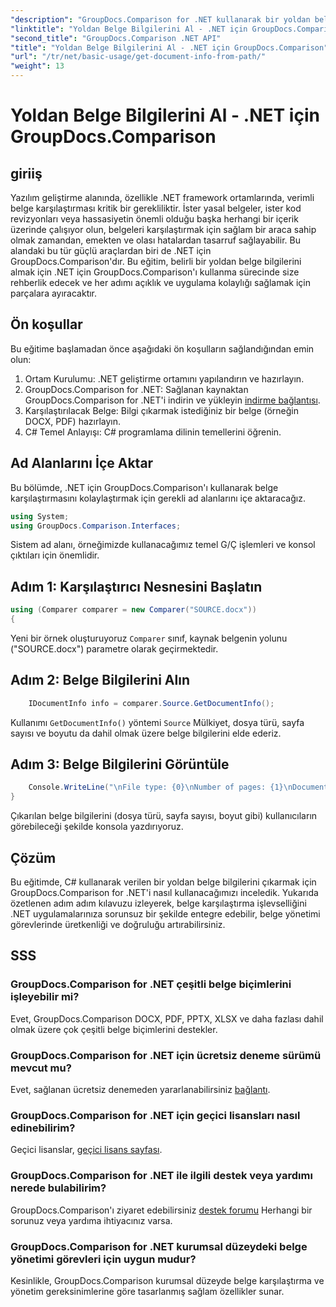 ```yaml
---
"description": "GroupDocs.Comparison for .NET kullanarak bir yoldan belge bilgilerinin nasıl çıkarılacağını öğrenin. C# dilinde etkili belge yönetimi için kolay adımlar."
"linktitle": "Yoldan Belge Bilgilerini Al - .NET için GroupDocs.Comparison"
"second_title": "GroupDocs.Comparison .NET API"
"title": "Yoldan Belge Bilgilerini Al - .NET için GroupDocs.Comparison"
"url": "/tr/net/basic-usage/get-document-info-from-path/"
"weight": 13
---
```


# Yoldan Belge Bilgilerini Al - .NET için GroupDocs.Comparison

## giriiş
Yazılım geliştirme alanında, özellikle .NET framework ortamlarında, verimli belge karşılaştırması kritik bir gerekliliktir. İster yasal belgeler, ister kod revizyonları veya hassasiyetin önemli olduğu başka herhangi bir içerik üzerinde çalışıyor olun, belgeleri karşılaştırmak için sağlam bir araca sahip olmak zamandan, emekten ve olası hatalardan tasarruf sağlayabilir. Bu alandaki bu tür güçlü araçlardan biri de .NET için GroupDocs.Comparison'dır. Bu eğitim, belirli bir yoldan belge bilgilerini almak için .NET için GroupDocs.Comparison'ı kullanma sürecinde size rehberlik edecek ve her adımı açıklık ve uygulama kolaylığı sağlamak için parçalara ayıracaktır.
## Ön koşullar
Bu eğitime başlamadan önce aşağıdaki ön koşulların sağlandığından emin olun:
1. Ortam Kurulumu: .NET geliştirme ortamını yapılandırın ve hazırlayın.
2. GroupDocs.Comparison for .NET: Sağlanan kaynaktan GroupDocs.Comparison for .NET'i indirin ve yükleyin [indirme bağlantısı](https://releases.groupdocs.com/comparison/net/).
3. Karşılaştırılacak Belge: Bilgi çıkarmak istediğiniz bir belge (örneğin DOCX, PDF) hazırlayın.
4. C# Temel Anlayışı: C# programlama dilinin temellerini öğrenin.

## Ad Alanlarını İçe Aktar
Bu bölümde, .NET için GroupDocs.Comparison'ı kullanarak belge karşılaştırmasını kolaylaştırmak için gerekli ad alanlarını içe aktaracağız.
```csharp
using System;
using GroupDocs.Comparison.Interfaces;
```

Sistem ad alanı, örneğimizde kullanacağımız temel G/Ç işlemleri ve konsol çıktıları için önemlidir.

## Adım 1: Karşılaştırıcı Nesnesini Başlatın
```csharp
using (Comparer comparer = new Comparer("SOURCE.docx"))
{
```
Yeni bir örnek oluşturuyoruz `Comparer` sınıf, kaynak belgenin yolunu ("SOURCE.docx") parametre olarak geçirmektedir.
## Adım 2: Belge Bilgilerini Alın
```csharp
    IDocumentInfo info = comparer.Source.GetDocumentInfo();
```
Kullanımı `GetDocumentInfo()` yöntemi `Source` Mülkiyet, dosya türü, sayfa sayısı ve boyutu da dahil olmak üzere belge bilgilerini elde ederiz.
## Adım 3: Belge Bilgilerini Görüntüle
```csharp
    Console.WriteLine("\nFile type: {0}\nNumber of pages: {1}\nDocument size: {2} bytes", info.FileType, info.PageCount, info.Size);
}
```
Çıkarılan belge bilgilerini (dosya türü, sayfa sayısı, boyut gibi) kullanıcıların görebileceği şekilde konsola yazdırıyoruz.

## Çözüm
Bu eğitimde, C# kullanarak verilen bir yoldan belge bilgilerini çıkarmak için GroupDocs.Comparison for .NET'i nasıl kullanacağımızı inceledik. Yukarıda özetlenen adım adım kılavuzu izleyerek, belge karşılaştırma işlevselliğini .NET uygulamalarınıza sorunsuz bir şekilde entegre edebilir, belge yönetimi görevlerinde üretkenliği ve doğruluğu artırabilirsiniz.
## SSS
### GroupDocs.Comparison for .NET çeşitli belge biçimlerini işleyebilir mi?
Evet, GroupDocs.Comparison DOCX, PDF, PPTX, XLSX ve daha fazlası dahil olmak üzere çok çeşitli belge biçimlerini destekler.
### GroupDocs.Comparison for .NET için ücretsiz deneme sürümü mevcut mu?
Evet, sağlanan ücretsiz denemeden yararlanabilirsiniz [bağlantı](https://releases.groupdocs.com/).
### GroupDocs.Comparison for .NET için geçici lisansları nasıl edinebilirim?
Geçici lisanslar, [geçici lisans sayfası](https://purchase.groupdocs.com/temporary-license/).
### GroupDocs.Comparison for .NET ile ilgili destek veya yardımı nerede bulabilirim?
GroupDocs.Comparison'ı ziyaret edebilirsiniz [destek forumu](https://forum.groupdocs.com/c/comparison/12) Herhangi bir sorunuz veya yardıma ihtiyacınız varsa.
### GroupDocs.Comparison for .NET kurumsal düzeydeki belge yönetimi görevleri için uygun mudur?
Kesinlikle, GroupDocs.Comparison kurumsal düzeyde belge karşılaştırma ve yönetim gereksinimlerine göre tasarlanmış sağlam özellikler sunar.